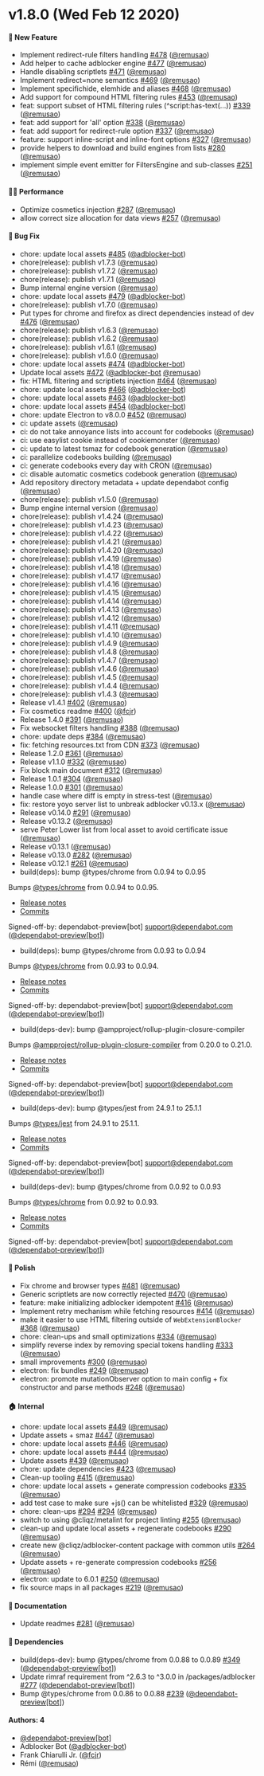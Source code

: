 # v1.8.0 (Wed Feb 12 2020)

#### :rocket: New Feature

- Implement redirect-rule filters handling [#478](https://github.com/cliqz-oss/adblocker/pull/478) ([@remusao](https://github.com/remusao))
- Add helper to cache adblocker engine [#477](https://github.com/cliqz-oss/adblocker/pull/477) ([@remusao](https://github.com/remusao))
- Handle disabling scriptlets [#471](https://github.com/cliqz-oss/adblocker/pull/471) ([@remusao](https://github.com/remusao))
- Implement redirect=none semantics [#469](https://github.com/cliqz-oss/adblocker/pull/469) ([@remusao](https://github.com/remusao))
- Implement specifichide, elemhide and aliases [#468](https://github.com/cliqz-oss/adblocker/pull/468) ([@remusao](https://github.com/remusao))
- Add support for compound HTML filtering rules [#453](https://github.com/cliqz-oss/adblocker/pull/453) ([@remusao](https://github.com/remusao))
- feat: support subset of HTML filtering rules (^script:has-text(...)) [#339](https://github.com/cliqz-oss/adblocker/pull/339) ([@remusao](https://github.com/remusao))
- feat: add support for 'all' option [#338](https://github.com/cliqz-oss/adblocker/pull/338) ([@remusao](https://github.com/remusao))
- feat: add support for redirect-rule option [#337](https://github.com/cliqz-oss/adblocker/pull/337) ([@remusao](https://github.com/remusao))
- feature: support inline-script and inline-font options [#327](https://github.com/cliqz-oss/adblocker/pull/327) ([@remusao](https://github.com/remusao))
- provide helpers to download and build engines from lists [#280](https://github.com/cliqz-oss/adblocker/pull/280) ([@remusao](https://github.com/remusao))
- implement simple event emitter for FiltersEngine and sub-classes [#251](https://github.com/cliqz-oss/adblocker/pull/251) ([@remusao](https://github.com/remusao))

#### :running_woman: Performance

- Optimize cosmetics injection [#287](https://github.com/cliqz-oss/adblocker/pull/287) ([@remusao](https://github.com/remusao))
- allow correct size allocation for data views [#257](https://github.com/cliqz-oss/adblocker/pull/257) ([@remusao](https://github.com/remusao))

#### :bug: Bug Fix

- chore: update local assets [#485](https://github.com/cliqz-oss/adblocker/pull/485) ([@adblocker-bot](https://github.com/adblocker-bot))
- chore(release): publish v1.7.3  ([@remusao](https://github.com/remusao))
- chore(release): publish v1.7.2  ([@remusao](https://github.com/remusao))
- chore(release): publish v1.7.1  ([@remusao](https://github.com/remusao))
- Bump internal engine version  ([@remusao](https://github.com/remusao))
- chore: update local assets [#479](https://github.com/cliqz-oss/adblocker/pull/479) ([@adblocker-bot](https://github.com/adblocker-bot))
- chore(release): publish v1.7.0  ([@remusao](https://github.com/remusao))
- Put types for chrome and firefox as direct dependencies instead of dev [#476](https://github.com/cliqz-oss/adblocker/pull/476) ([@remusao](https://github.com/remusao))
- chore(release): publish v1.6.3  ([@remusao](https://github.com/remusao))
- chore(release): publish v1.6.2  ([@remusao](https://github.com/remusao))
- chore(release): publish v1.6.1  ([@remusao](https://github.com/remusao))
- chore(release): publish v1.6.0  ([@remusao](https://github.com/remusao))
- chore: update local assets [#474](https://github.com/cliqz-oss/adblocker/pull/474) ([@adblocker-bot](https://github.com/adblocker-bot))
- Update local assets [#472](https://github.com/cliqz-oss/adblocker/pull/472) ([@adblocker-bot](https://github.com/adblocker-bot) [@remusao](https://github.com/remusao))
- fix: HTML filtering and scriptlets injection [#464](https://github.com/cliqz-oss/adblocker/pull/464) ([@remusao](https://github.com/remusao))
- chore: update local assets [#466](https://github.com/cliqz-oss/adblocker/pull/466) ([@adblocker-bot](https://github.com/adblocker-bot))
- chore: update local assets [#463](https://github.com/cliqz-oss/adblocker/pull/463) ([@adblocker-bot](https://github.com/adblocker-bot))
- chore: update local assets [#454](https://github.com/cliqz-oss/adblocker/pull/454) ([@adblocker-bot](https://github.com/adblocker-bot))
- chore: update Electron to v8.0.0 [#452](https://github.com/cliqz-oss/adblocker/pull/452) ([@remusao](https://github.com/remusao))
- ci: update assets  ([@remusao](https://github.com/remusao))
- ci: do not take annoyance lists into account for codebooks  ([@remusao](https://github.com/remusao))
- ci: use easylist cookie instead of cookiemonster  ([@remusao](https://github.com/remusao))
- ci: update to latest tsmaz for codebook generation  ([@remusao](https://github.com/remusao))
- ci: parallelize codebooks building  ([@remusao](https://github.com/remusao))
- ci: generate codebooks every day with CRON  ([@remusao](https://github.com/remusao))
- ci: disable automatic cosmetics codebook generation  ([@remusao](https://github.com/remusao))
- Add repository directory metadata + update dependabot config  ([@remusao](https://github.com/remusao))
- chore(release): publish v1.5.0  ([@remusao](https://github.com/remusao))
- Bump engine internal version  ([@remusao](https://github.com/remusao))
- chore(release): publish v1.4.24  ([@remusao](https://github.com/remusao))
- chore(release): publish v1.4.23  ([@remusao](https://github.com/remusao))
- chore(release): publish v1.4.22  ([@remusao](https://github.com/remusao))
- chore(release): publish v1.4.21  ([@remusao](https://github.com/remusao))
- chore(release): publish v1.4.20  ([@remusao](https://github.com/remusao))
- chore(release): publish v1.4.19  ([@remusao](https://github.com/remusao))
- chore(release): publish v1.4.18  ([@remusao](https://github.com/remusao))
- chore(release): publish v1.4.17  ([@remusao](https://github.com/remusao))
- chore(release): publish v1.4.16  ([@remusao](https://github.com/remusao))
- chore(release): publish v1.4.15  ([@remusao](https://github.com/remusao))
- chore(release): publish v1.4.14  ([@remusao](https://github.com/remusao))
- chore(release): publish v1.4.13  ([@remusao](https://github.com/remusao))
- chore(release): publish v1.4.12  ([@remusao](https://github.com/remusao))
- chore(release): publish v1.4.11  ([@remusao](https://github.com/remusao))
- chore(release): publish v1.4.10  ([@remusao](https://github.com/remusao))
- chore(release): publish v1.4.9  ([@remusao](https://github.com/remusao))
- chore(release): publish v1.4.8  ([@remusao](https://github.com/remusao))
- chore(release): publish v1.4.7  ([@remusao](https://github.com/remusao))
- chore(release): publish v1.4.6  ([@remusao](https://github.com/remusao))
- chore(release): publish v1.4.5  ([@remusao](https://github.com/remusao))
- chore(release): publish v1.4.4  ([@remusao](https://github.com/remusao))
- chore(release): publish v1.4.3  ([@remusao](https://github.com/remusao))
- Release v1.4.1 [#402](https://github.com/cliqz-oss/adblocker/pull/402) ([@remusao](https://github.com/remusao))
- Fix cosmetics readme [#400](https://github.com/cliqz-oss/adblocker/pull/400) ([@fcjr](https://github.com/fcjr))
- Release 1.4.0 [#391](https://github.com/cliqz-oss/adblocker/pull/391) ([@remusao](https://github.com/remusao))
- Fix websocket filters handling [#388](https://github.com/cliqz-oss/adblocker/pull/388) ([@remusao](https://github.com/remusao))
- chore: update deps [#384](https://github.com/cliqz-oss/adblocker/pull/384) ([@remusao](https://github.com/remusao))
- fix: fetching resources.txt from CDN [#373](https://github.com/cliqz-oss/adblocker/pull/373) ([@remusao](https://github.com/remusao))
- Release 1.2.0 [#361](https://github.com/cliqz-oss/adblocker/pull/361) ([@remusao](https://github.com/remusao))
- Release v1.1.0 [#332](https://github.com/cliqz-oss/adblocker/pull/332) ([@remusao](https://github.com/remusao))
- Fix block main document [#312](https://github.com/cliqz-oss/adblocker/pull/312) ([@remusao](https://github.com/remusao))
- Release 1.0.1 [#304](https://github.com/cliqz-oss/adblocker/pull/304) ([@remusao](https://github.com/remusao))
- Release 1.0.0 [#301](https://github.com/cliqz-oss/adblocker/pull/301) ([@remusao](https://github.com/remusao))
- handle case where diff is empty in stress-test  ([@remusao](https://github.com/remusao))
- fix: restore yoyo server list to unbreak adblocker v0.13.x  ([@remusao](https://github.com/remusao))
- Release v0.14.0 [#291](https://github.com/cliqz-oss/adblocker/pull/291) ([@remusao](https://github.com/remusao))
- Release v0.13.2  ([@remusao](https://github.com/remusao))
- serve Peter Lower list from local asset to avoid certificate issue  ([@remusao](https://github.com/remusao))
- Release v0.13.1  ([@remusao](https://github.com/remusao))
- Release v0.13.0 [#282](https://github.com/cliqz-oss/adblocker/pull/282) ([@remusao](https://github.com/remusao))
- Release v0.12.1 [#261](https://github.com/cliqz-oss/adblocker/pull/261) ([@remusao](https://github.com/remusao))
- build(deps): bump @types/chrome from 0.0.94 to 0.0.95

Bumps [@types/chrome](https://github.com/DefinitelyTyped/DefinitelyTyped/tree/HEAD/types/chrome) from 0.0.94 to 0.0.95.
- [Release notes](https://github.com/DefinitelyTyped/DefinitelyTyped/releases)
- [Commits](https://github.com/DefinitelyTyped/DefinitelyTyped/commits/HEAD/types/chrome)

Signed-off-by: dependabot-preview[bot] <support@dependabot.com>  ([@dependabot-preview[bot]](https://github.com/dependabot-preview[bot]))
- build(deps): bump @types/chrome from 0.0.93 to 0.0.94

Bumps [@types/chrome](https://github.com/DefinitelyTyped/DefinitelyTyped/tree/HEAD/types/chrome) from 0.0.93 to 0.0.94.
- [Release notes](https://github.com/DefinitelyTyped/DefinitelyTyped/releases)
- [Commits](https://github.com/DefinitelyTyped/DefinitelyTyped/commits/HEAD/types/chrome)

Signed-off-by: dependabot-preview[bot] <support@dependabot.com>  ([@dependabot-preview[bot]](https://github.com/dependabot-preview[bot]))
- build(deps-dev): bump @ampproject/rollup-plugin-closure-compiler

Bumps [@ampproject/rollup-plugin-closure-compiler](https://github.com/ampproject/rollup-plugin-closure-compiler) from 0.20.0 to 0.21.0.
- [Release notes](https://github.com/ampproject/rollup-plugin-closure-compiler/releases)
- [Commits](https://github.com/ampproject/rollup-plugin-closure-compiler/compare/v0.20.0...v0.21.0)

Signed-off-by: dependabot-preview[bot] <support@dependabot.com>  ([@dependabot-preview[bot]](https://github.com/dependabot-preview[bot]))
- build(deps-dev): bump @types/jest from 24.9.1 to 25.1.1

Bumps [@types/jest](https://github.com/DefinitelyTyped/DefinitelyTyped/tree/HEAD/types/jest) from 24.9.1 to 25.1.1.
- [Release notes](https://github.com/DefinitelyTyped/DefinitelyTyped/releases)
- [Commits](https://github.com/DefinitelyTyped/DefinitelyTyped/commits/HEAD/types/jest)

Signed-off-by: dependabot-preview[bot] <support@dependabot.com>  ([@dependabot-preview[bot]](https://github.com/dependabot-preview[bot]))
- build(deps-dev): bump @types/chrome from 0.0.92 to 0.0.93

Bumps [@types/chrome](https://github.com/DefinitelyTyped/DefinitelyTyped/tree/HEAD/types/chrome) from 0.0.92 to 0.0.93.
- [Release notes](https://github.com/DefinitelyTyped/DefinitelyTyped/releases)
- [Commits](https://github.com/DefinitelyTyped/DefinitelyTyped/commits/HEAD/types/chrome)

Signed-off-by: dependabot-preview[bot] <support@dependabot.com>  ([@dependabot-preview[bot]](https://github.com/dependabot-preview[bot]))

#### :nail_care: Polish

- Fix chrome and browser types [#481](https://github.com/cliqz-oss/adblocker/pull/481) ([@remusao](https://github.com/remusao))
- Generic scriptlets are now correctly rejected [#470](https://github.com/cliqz-oss/adblocker/pull/470) ([@remusao](https://github.com/remusao))
- feature: make initializing adblocker idempotent [#416](https://github.com/cliqz-oss/adblocker/pull/416) ([@remusao](https://github.com/remusao))
- Implement retry mechanism while fetching resources [#414](https://github.com/cliqz-oss/adblocker/pull/414) ([@remusao](https://github.com/remusao))
- make it easier to use HTML filtering outside of `WebExtensionBlocker` [#368](https://github.com/cliqz-oss/adblocker/pull/368) ([@remusao](https://github.com/remusao))
- chore: clean-ups and small optimizations [#334](https://github.com/cliqz-oss/adblocker/pull/334) ([@remusao](https://github.com/remusao))
- simplify reverse index by removing special tokens handling [#333](https://github.com/cliqz-oss/adblocker/pull/333) ([@remusao](https://github.com/remusao))
- small improvements [#300](https://github.com/cliqz-oss/adblocker/pull/300) ([@remusao](https://github.com/remusao))
- electron: fix bundles [#249](https://github.com/cliqz-oss/adblocker/pull/249) ([@remusao](https://github.com/remusao))
- electron: promote mutationObserver option to main config + fix constructor and parse methods [#248](https://github.com/cliqz-oss/adblocker/pull/248) ([@remusao](https://github.com/remusao))

#### :house: Internal

- chore: update local assets [#449](https://github.com/cliqz-oss/adblocker/pull/449) ([@remusao](https://github.com/remusao))
- Update assets + smaz [#447](https://github.com/cliqz-oss/adblocker/pull/447) ([@remusao](https://github.com/remusao))
- chore: update local assets [#446](https://github.com/cliqz-oss/adblocker/pull/446) ([@remusao](https://github.com/remusao))
- chore: update local assets [#444](https://github.com/cliqz-oss/adblocker/pull/444) ([@remusao](https://github.com/remusao))
- Update assets [#439](https://github.com/cliqz-oss/adblocker/pull/439) ([@remusao](https://github.com/remusao))
- chore: update dependencies [#423](https://github.com/cliqz-oss/adblocker/pull/423) ([@remusao](https://github.com/remusao))
- Clean-up tooling [#415](https://github.com/cliqz-oss/adblocker/pull/415) ([@remusao](https://github.com/remusao))
- chore: update local assets + generate compression codebooks [#335](https://github.com/cliqz-oss/adblocker/pull/335) ([@remusao](https://github.com/remusao))
- add test case to make sure +js() can be whitelisted [#329](https://github.com/cliqz-oss/adblocker/pull/329) ([@remusao](https://github.com/remusao))
- chore: clean-ups [#294](https://github.com/cliqz-oss/adblocker/pull/294) [#294](https://github.com/cliqz-oss/adblocker/pull/294) ([@remusao](https://github.com/remusao))
- switch to using @cliqz/metalint for project linting [#255](https://github.com/cliqz-oss/adblocker/pull/255) ([@remusao](https://github.com/remusao))
- clean-up and update local assets + regenerate codebooks [#290](https://github.com/cliqz-oss/adblocker/pull/290) ([@remusao](https://github.com/remusao))
- create new @cliqz/adblocker-content package with common utils [#264](https://github.com/cliqz-oss/adblocker/pull/264) ([@remusao](https://github.com/remusao))
- Update assets + re-generate compression codebooks [#256](https://github.com/cliqz-oss/adblocker/pull/256) ([@remusao](https://github.com/remusao))
- electron: update to 6.0.1 [#250](https://github.com/cliqz-oss/adblocker/pull/250) ([@remusao](https://github.com/remusao))
- fix source maps in all packages [#219](https://github.com/cliqz-oss/adblocker/pull/219) ([@remusao](https://github.com/remusao))

#### :memo: Documentation

- Update readmes [#281](https://github.com/cliqz-oss/adblocker/pull/281) ([@remusao](https://github.com/remusao))

#### :nut_and_bolt: Dependencies

- build(deps-dev): bump @types/chrome from 0.0.88 to 0.0.89 [#349](https://github.com/cliqz-oss/adblocker/pull/349) ([@dependabot-preview[bot]](https://github.com/dependabot-preview[bot]))
- Update rimraf requirement from ^2.6.3 to ^3.0.0 in /packages/adblocker [#277](https://github.com/cliqz-oss/adblocker/pull/277) ([@dependabot-preview[bot]](https://github.com/dependabot-preview[bot]))
- Bump @types/chrome from 0.0.86 to 0.0.88 [#239](https://github.com/cliqz-oss/adblocker/pull/239) ([@dependabot-preview[bot]](https://github.com/dependabot-preview[bot]))

#### Authors: 4

- [@dependabot-preview[bot]](https://github.com/dependabot-preview[bot])
- Adblocker Bot ([@adblocker-bot](https://github.com/adblocker-bot))
- Frank Chiarulli Jr. ([@fcjr](https://github.com/fcjr))
- Rémi ([@remusao](https://github.com/remusao))